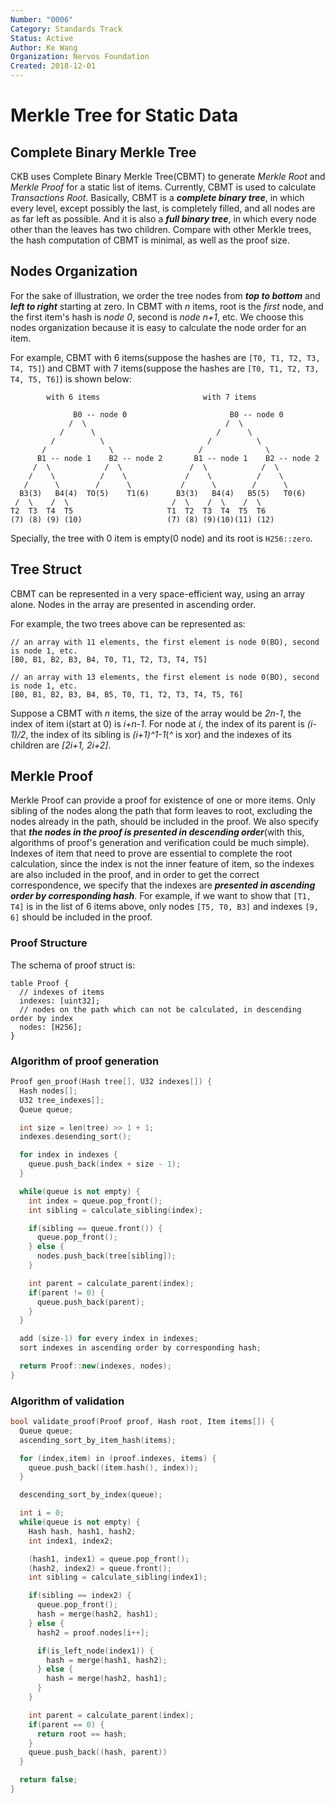 ```yaml
---
Number: "0006"
Category: Standards Track
Status: Active
Author: Ke Wang
Organization: Nervos Foundation
Created: 2018-12-01
---
```


# Merkle Tree for Static Data

## Complete Binary Merkle Tree

CKB uses Complete Binary Merkle Tree(CBMT) to generate *Merkle Root*  and *Merkle Proof* for a static list of items. Currently, CBMT is used to calculate *Transactions Root*. Basically, CBMT is a ***complete binary tree***, in which every level, except possibly the last, is completely filled, and all nodes are as far left as possible. And it is also a ***full binary tree***, in which every node other than the leaves has two children. Compare with other Merkle trees, the hash computation of CBMT is minimal, as well as the proof size.

## Nodes Organization

For the sake of illustration, we order the tree nodes from ***top to bottom*** and ***left to right*** starting at zero. In CBMT with *n* items, root is the *first* node, and the first item's hash is *node 0*, second is *node n+1*, etc. We choose this nodes organization because it is easy to calculate the node order for an item.

For example, CBMT with 6 items(suppose the hashes are `[T0, T1, T2, T3, T4, T5]`) and CBMT with 7 items(suppose the hashes are `[T0, T1, T2, T3, T4, T5, T6]`) is shown below:

```
        with 6 items                       with 7 items

              B0 -- node 0                       B0 -- node 0
             /  \                               /  \
           /      \                           /      \
         /          \                       /          \
       /              \                   /              \
      B1 -- node 1    B2 -- node 2       B1 -- node 1    B2 -- node 2
     /  \            /  \               /  \            /  \
    /    \          /    \             /    \          /    \
   /      \        /      \           /      \        /      \
  B3(3)   B4(4)  TO(5)    T1(6)      B3(3)   B4(4)   B5(5)   T0(6)
 /  \    /  \                       /  \    /  \    /  \
T2  T3  T4  T5                     T1  T2  T3  T4  T5  T6
(7) (8) (9) (10)                   (7) (8) (9)(10)(11) (12)
```

Specially, the tree with 0 item is empty(0 node) and its root is `H256::zero`.

## Tree Struct

CBMT can be represented in a very space-efficient way, using an array alone. Nodes in the array are presented in ascending order.

For example, the two trees above can be represented as:

```
// an array with 11 elements, the first element is node 0(BO), second is node 1, etc.
[B0, B1, B2, B3, B4, T0, T1, T2, T3, T4, T5]

// an array with 13 elements, the first element is node 0(BO), second is node 1, etc.
[B0, B1, B2, B3, B4, B5, T0, T1, T2, T3, T4, T5, T6]
```

Suppose a CBMT with *n* items, the size of the array would be *2n-1*, the index of item i(start at 0) is *i+n-1*. For node at *i*, the index of its parent is *(i-1)/2*, the index of its sibling is *(i+1)^1-1*(*^* is xor) and the indexes of its children are *[2i+1, 2i+2]*.

## Merkle Proof

Merkle Proof can provide a proof for existence of one or more items. Only sibling of the nodes along the path that form leaves to root, excluding the nodes already in the path, should be included in the proof. We also specify that ***the nodes in the proof is presented in descending order***(with this, algorithms of proof's generation and verification could be much simple). Indexes of item that need to prove are essential to complete the root calculation, since the index is not the inner feature of item, so the indexes are also included in the proof, and in order to get the correct correspondence, we specify that the indexes are ***presented in ascending order by corresponding hash***. For example, if we want to show that `[T1, T4]` is in the list of 6 items above, only nodes `[T5, T0, B3]` and indexes `[9, 6]` should be included in the proof.

### Proof Structure

The schema of proof struct is:

```
table Proof {
  // indexes of items
  indexes: [uint32];
  // nodes on the path which can not be calculated, in descending order by index
  nodes: [H256];
}
```

### Algorithm of proof generation

```c++
Proof gen_proof(Hash tree[], U32 indexes[]) {
  Hash nodes[];
  U32 tree_indexes[];
  Queue queue;

  int size = len(tree) >> 1 + 1;
  indexes.desending_sort();

  for index in indexes {
    queue.push_back(index + size - 1);
  }

  while(queue is not empty) {
    int index = queue.pop_front();
    int sibling = calculate_sibling(index);

    if(sibling == queue.front()) {
      queue.pop_front();
    } else {
      nodes.push_back(tree[sibling]);
    }

    int parent = calculate_parent(index);
    if(parent != 0) {
      queue.push_back(parent);
    }
  }

  add (size-1) for every index in indexes;
  sort indexes in ascending order by corresponding hash;

  return Proof::new(indexes, nodes);
}
```

### Algorithm of validation

```c++
bool validate_proof(Proof proof, Hash root, Item items[]) {
  Queue queue;
  ascending_sort_by_item_hash(items);

  for (index,item) in (proof.indexes, items) {
    queue.push_back((item.hash(), index));
  }

  descending_sort_by_index(queue);

  int i = 0;
  while(queue is not empty) {
    Hash hash, hash1, hash2;
    int index1, index2;

    (hash1, index1) = queue.pop_front();
    (hash2, index2) = queue.front();
    int sibling = calculate_sibling(index1);

    if(sibling == index2) {
      queue.pop_front();
      hash = merge(hash2, hash1);
    } else {
      hash2 = proof.nodes[i++];

      if(is_left_node(index1)) {
        hash = merge(hash1, hash2);
      } else {
        hash = merge(hash2, hash1);
      }
    }

    int parent = calculate_parent(index);
    if(parent == 0) {
      return root == hash;
    }
    queue.push_back((hash, parent))
  }

  return false;
}
```
